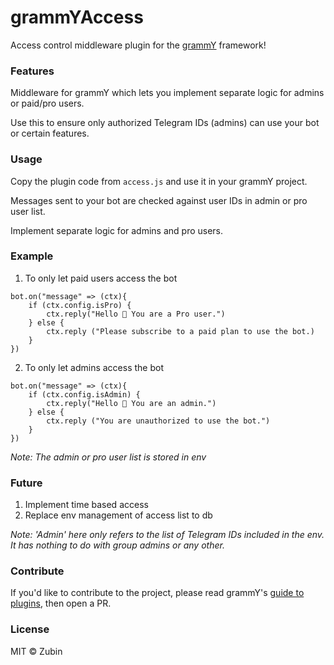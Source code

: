 # grammYAccess

Access control middleware plugin for the [grammY](https://github.com/grammyjs/grammy) framework!

### Features

Middleware for grammY which lets you implement separate logic for admins or paid/pro users.

Use this to ensure only authorized Telegram IDs (admins) can use your bot or certain features.

### Usage

Copy the plugin code from ```access.js``` and use it in your grammY project.

Messages sent to your bot are checked against user IDs in admin or pro user list.

Implement separate logic for admins and pro users.

### Example

1. To only let paid users access the bot

```node
bot.on("message" => (ctx){
    if (ctx.config.isPro) {
        ctx.reply("Hello 👋 You are a Pro user.")
    } else {
        ctx.reply ("Please subscribe to a paid plan to use the bot.)
    }
})
```

2. To only let admins access the bot

```node
bot.on("message" => (ctx){
    if (ctx.config.isAdmin) {
        ctx.reply("Hello 👋 You are an admin.")
    } else {
        ctx.reply ("You are unauthorized to use the bot.")
    }
})
```

_Note: The admin or pro user list is stored in env_

### Future

1. Implement time based access
2. Replace env management of access list to db

_Note: 'Admin' here only refers to the list of Telegram IDs included in the env. It has nothing to do with group admins or any other._

### Contribute

If you'd like to contribute to the project, please read grammY's [guide to plugins](https://grammy.dev/plugins/guide.html), then open a PR.

### License

MIT  ©️ Zubin